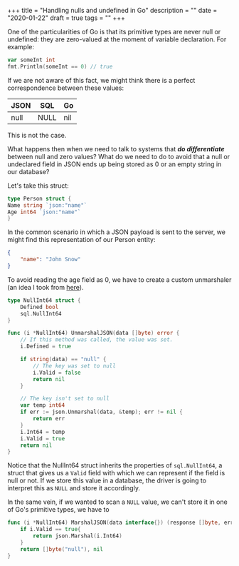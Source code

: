 +++
title = "Handling nulls and undefined in Go"
description = ""
date = "2020-01-22"
draft = true
tags = ""
+++

One of the particularities of Go is that its primitive types
are never null or undefined: they are zero-valued at the moment
of variable declaration. For example:

```go
var someInt int
fmt.Println(someInt == 0) // true
```

If we are not aware of this fact, we might
think there is a perfect correspondence between these values:

JSON | SQL  | Go
---  | ---  | ---
null | NULL | nil

This is not the case.

What happens then when we need to talk to systems that ***do
differentiate*** between null and zero values?  What do we need
to do to avoid that a null or undeclared field in
JSON ends up being stored as 0 or an empty string in our
database?

Let's take this struct:

```go
type Person struct {
Name string `json:"name"`
Age int64 `json:"name"`
}
```

In the common scenario in which a JSON payload is sent to the
server, we might find this representation of our Person entity:

```json
{
	"name": "John Snow"
}
```

To avoid reading the age field as 0, we have to create a custom
unmarshaler (an idea I took from [here](http://)).

```go
type NullInt64 struct {
	Defined bool
	sql.NullInt64
}

func (i *NullInt64) UnmarshalJSON(data []byte) error {
	// If this method was called, the value was set.
	i.Defined = true

	if string(data) == "null" {
		// The key was set to null
		i.Valid = false
		return nil
	}

	// The key isn't set to null
	var temp int64
	if err := json.Unmarshal(data, &temp); err != nil {
		return err
	}
	i.Int64 = temp
	i.Valid = true
	return nil
}
```

Notice that the NullInt64 struct inherits the properties of
`sql.NullInt64`, a struct that gives us a `Valid` field with
which we can represent if the field is null or not. If we
store this value in a database, the driver is going to interpret
this as `NULL` and store it accordingly.

In the same vein, if we wanted to scan a `NULL` value, we
can't store it in one of Go's primitive types, we have to


```go
func (i *NullInt64) MarshalJSON(data interface{}) (response []byte, err error) {
	if i.Valid == true{
		return json.Marshal(i.Int64)
	}
	return []byte("null"), nil
}
```
